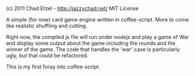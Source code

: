 (c) 2011 Chad Etzel - http://jazzychad.net/
MIT License

A simple (for now) card game engine written in coffee-script. More to
come like realistic shuffling and cutting.

Right now, the compiled js file will run under nodejs and play a game
of War and display some output about the game including the rounds and
the winner of the game. The code that handles the 'war' case is
particularly ugly, but that could be refactored.

This is my first foray into coffee-script.